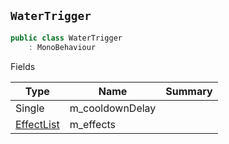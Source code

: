 ## `WaterTrigger`

```csharp
public class WaterTrigger
    : MonoBehaviour

```

Fields

| Type | Name | Summary | 
| --- | --- | --- | 
| Single | m_cooldownDelay |  | 
| [EffectList](./EffectList.md) | m_effects |  | 



